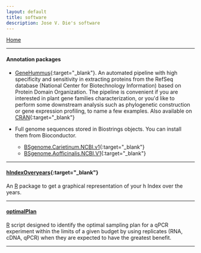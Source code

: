 ```yaml
---
layout: default
title: software
description: Jose V. Die's software
---
```

[Home](../index.html)
  
    
    
---
#### Annotation packages    
 * [GeneHummus](https://github.com/NCBI-Hackathons/GeneHummus){:target="_blank"}. An automated pipeline with high specificity and sensitivity in extracting proteins from the RefSeq database (National Center for Biotechnology Information) based on Protein Domain Organization. The pipeline is convenient if you are interested in plant gene families characterization, or you'd like to perform some downstream analysis such as phylogenetic construction or gene expression profiling, to name a few examples. Also available on [CRAN](https://cran.r-project.org/web/packages/geneHummus/index.html){:target="_blank"}  
 
 
* Full genome sequences stored in Biostrings objects. You can install them from Bioconductor. 
  
  * [BSgenome.Carietinum.NCBI.v1](https://bioconductor.org/packages/devel/data/annotation/html/BSgenome.Carietinum.NCBI.v1.html){:target="_blank"}
  * [BSgenome.Aofficinalis.NCBI.V1](https://bioconductor.org/packages/devel/data/annotation/html/BSgenome.Aofficinalis.NCBI.V1.html){:target="_blank"}

---

#### <a name="hindex"></a>[hIndexOveryears](https://github.com/jdieramon/hIndex){:target="_blank"}

An [R](http://www.r-project.org/) package to get a graphical representation of your h Index over the years.  


---

#### <a name="optimal"></a>[optimalPlan](https://github.com/jdieramon/BlueberryProject/blob/master/Optimal%20Plan/optimal_Plan.md)  

[R](http://www.r-project.org/) script designed to identify the optimal sampling plan for a qPCR experiment within the limits of a given budget by using replicates (RNA, cDNA, qPCR)  when they are expected to have the greatest benefit.  
  
---
